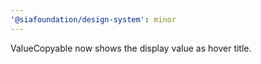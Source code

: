```yaml
---
'@siafoundation/design-system': minor
---
```


ValueCopyable now shows the display value as hover title.
